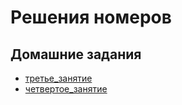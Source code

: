 # Решения номеров

## Домашние задания
- [третье_занятие](./third%20class/24_HOMETASK.pas)
- [четвертое_занятие](./four%20class/HOMETASK.md)